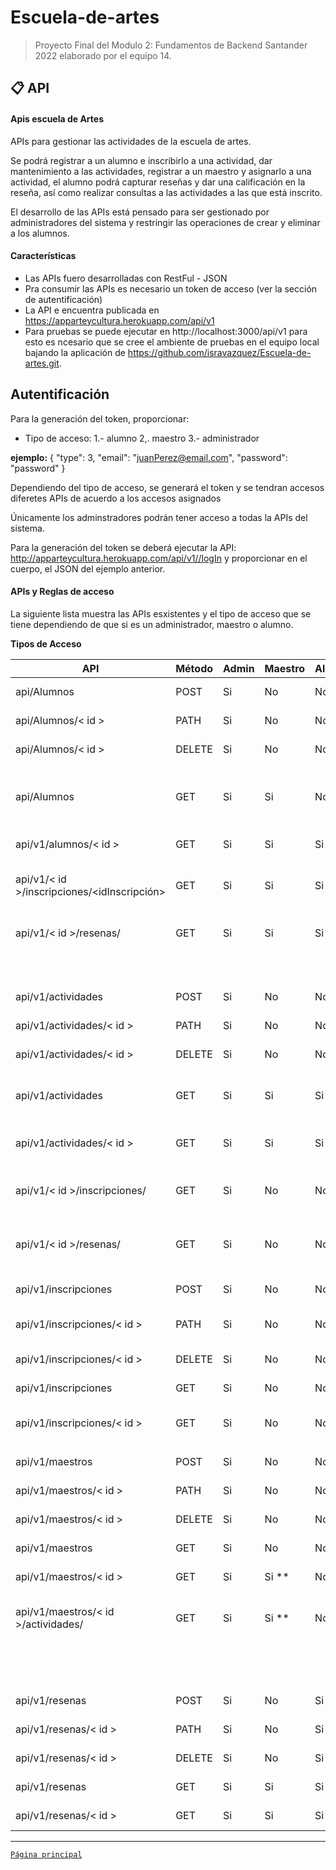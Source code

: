 # Escuela-de-artes

>Proyecto Final del Modulo 2: Fundamentos de Backend Santander 2022 elaborado por el equipo 14.

## 📋 API

#### Apis escuela de Artes
APIs para gestionar las actividades de la escuela de artes.

Se podrá registrar a un alumno e inscribirlo a una actividad, dar mantenimiento a las actividades, registrar a un maestro y asignarlo a una actividad, el alumno podrá capturar reseñas y dar una calificación en la reseña, así como realizar consultas a las actividades a las que está inscrito.

El desarrollo de las APIs está pensado para ser gestionado por administradores del sistema y restringir las operaciones de crear y eliminar a los alumnos.

#### Características
- Las APIs fuero desarrolladas con RestFul - JSON
- Pra consumir las APIs es necesario un token de acceso (ver la sección de autentificación)
- La API e encuentra publicada en https://apparteycultura.herokuapp.com/api/v1
- Para pruebas se puede ejecutar en http://localhost:3000/api/v1 para esto es ncesario que se cree el ambiente de pruebas en el equipo local bajando la aplicación de https://github.com/isravazquez/Escuela-de-artes.git.

## Autentificación
Para la generación del token, proporcionar:
- Tipo de acceso:
    1.- alumno
    2,. maestro
    3.- administrador

**ejemplo:**
{
	"type": 3,
	"email": "juanPerez@email.com",
	"password": "password"
}

Dependiendo del tipo de acceso, se generará el token y se tendran accesos diferetes APIs de acuerdo a los accesos asignados

Únicamente los adminstradores podrán tener acceso a todas la APIs del sistema.

Para la generación del token se deberá ejecutar la API: 
http://apparteycultura.herokuapp.com/api/v1//logIn y proporcionar en el cuerpo, el JSON del ejemplo anterior.

#### APIs y Reglas de acceso
La siguiente lista muestra las APIs esxistentes y el tipo de acceso que se tiene dependiendo de que si es un administrador, maestro o alumno.

**Tipos de Acceso**

|API|Método|Admin|Maestro|Alumno|Comentarios|
|-----|-----|-----|-----|-----|-----|
|api/Alumnos|POST|Si|No|No|Alta de Alumnos|
|api/Alumnos/< id >|PATH|Si|No|No|Modificación Alumno|
|api/Alumnos/< id >|DELETE|Si|No|No|Eliminación Alumno|
|api/Alumnos|GET|Si|Si|No|Consulta Alumnos / filtrado por id Alumno o idActividad|
|api/v1/alumnos/< id >|GET|Si|Si|Si|*	Consulta de un alumno|
|api/v1/< id >/inscripciones/<idInscripción>|GET|Si|Si|Si|*	detalle de inscripciones de cada alumno|
|api/v1/< id >/resenas/<idResena>|GET|Si|Si|Si*|detalle de reseñas de cada alumno|
| | | | | |* Solo con su id del alumno|
|api/v1/actividades|POST|Si|No|No|Alta de Actividades|
|api/v1/actividades/< id >|PATH|Si|No|No|Actualización de Actividades|
|api/v1/actividades/< id >|DELETE|Si|No|No|Eliminación de Actividades|
|api/v1/actividades|GET|Si|Si|Si|Consulta todas las actividaes / Sin autentificación|
|api/v1/actividades/< id >|GET|Si|Si|Si|Consulta una actividad / Sin Autentificación|
|api/v1/< id >/inscripciones/<idInscripcion>|GET|Si|No|No|Consulta detalle inscripciones por actividad|
|api/v1/< id >/resenas/<idResena>|GET|Si|No|No|Consulta a detalle reseñas por actividad|
| | | | | | |
|api/v1/inscripciones|POST|Si|No|No|Alta de inscripciones|
|api/v1/inscripciones/< id >|PATH|Si|No|No|Modificación de inscripciones|
|api/v1/inscripciones/< id >|DELETE|Si|No|No|Eliminación de inscripciones|
|api/v1/inscripciones|GET|Si|No|No|Consulta de Inscripciones|
|api/v1/inscripciones/< id >|GET|Si|No|No|Consulta de una inscripción|
| | | | | | |	
|api/v1/maestros|POST|Si|No|No|Alta de Maestros|
|api/v1/maestros/< id >|PATH|Si|No|No|Modificación de Maestros|
|api/v1/maestros/< id >|DELETE|Si|No|No|Eliminación de Maestros|
|api/v1/maestros|GET|Si|No|No|Consulta de Maestros|
|api/v1/maestros/< id >|GET|Si|Si **|No|Consulta de un Maestro|
|api/v1/maestros/< id >/actividades/<idActividad>|GET|Si|Si **|No|Consulta a detalle de maestros por actividad|
| | | | | |** Solo el id del maestrro autentificado|
|api/v1/resenas|POST|Si|No|Si|Alta de reseñas|
|api/v1/resenas/< id >|PATH|Si|No|Si|Modificación de reseñas|
|api/v1/resenas/< id >|DELETE|Si|No|Si|Eliminación de reseñas|
|api/v1/resenas|GET|Si|Si|Si|Consulta de reseñas|
|api/v1/resenas/< id >|GET|Si|Si|Si|Consulta de una reseña|


-------
[`Página principal`](../../README.md)
